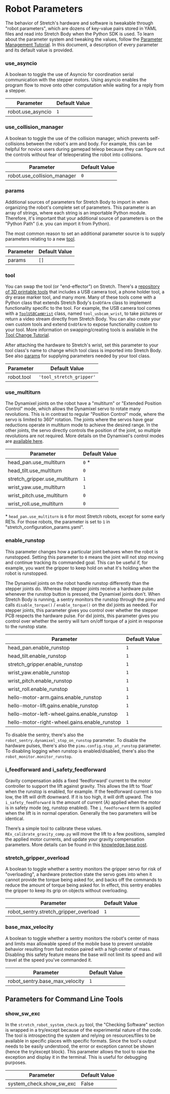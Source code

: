 # Robot Parameters

The behavior of Stretch's hardware and software is tweakable through "robot parameters", which are dozens of key-value pairs stored in YAML files and read into Stretch Body when the Python SDK is used. To learn about the parameter system and tweaking the values, follow the [Parameter Management Tutorial](../../stretch_tutorials/stretch_body/tutorial_parameter_management.md). In this document, a description of every parameter and its default value is provided.

### use_asyncio

A boolean to toggle the use of Asyncio for coordination serial communication with the stepper motors. Using asyncio enables the program flow to move onto other computation while waiting for a reply from a stepper.

| Parameter         | Default Value |
|-------------------|---------------|
| robot.use_asyncio | `1`           |

### use_collision_manager

A boolean to toggle the use of the collision manager, which prevents self-collisions between the robot's arm and body. For example, this can be helpful for novice users during gamepad teleop because they can figure out the controls without fear of teleoperating the robot into collisions.

| Parameter         | Default Value |
|-------------------|---------------|
| robot.use_collision_manager | `0`           |

### params

Additional sources of parameters for Stretch Body to import in when organizing the robot's complete set of parameters. This parameter is an array of strings, where each string is an importable Python module. Therefore, it's important that your additional source of parameters is on the "Python Path" (i.e. you can import it from Python).

The most common reason to set an additional parameter source is to supply parameters relating to a new [tool](#tool).

| Parameter | Default Value |
|-----------|---------------|
| params    | `[]`          |

### tool

You can swap the tool (or "end-effector") on Stretch. There's a [repository of 3D printable tools](https://github.com/hello-robot/stretch_tool_share/blob/master/README.md) that includes a USB camera tool, a phone holder tool, a dry erase marker tool, and many more. Many of these tools come with a Python class that extends Stretch Body's `EndOfArm` class to implement functionality specific to the tool. For example, the USB camera tool comes with a [`ToolUSBCamWrist`](https://github.com/hello-robot/stretch_tool_share/blob/master/python/stretch_tool_share/usbcam_wrist_v1/tool.py) class, named `tool_usbcam_wrist`, to take pictures or return a video stream directly from Stretch Body. You can also create your own custom tools and extend `EndOfArm` to expose functionality custom to your tool. More information on swapping/creating tools is available in the [Tool Change Tutorial](../../stretch_tutorials/stretch_body/tutorial_tool_change.md).

After attaching the hardware to Stretch's wrist, set this parameter to your tool class's name to change which tool class is imported into Stretch Body. See also [params](#params) for supplying parameters needed by your tool class.

| Parameter  | Default Value            |
|------------|--------------------------|
| robot.tool | `'tool_stretch_gripper'` |

### use_multiturn

The Dynamixel joints on the robot have a "multiturn" or "Extended Position Control" mode, which allows the Dynamixel servo to rotate many revolutions. This is in contrast to regular "Position Control" mode, where the servo is limited to 360° rotation. The joints where the servos have gear reductions operate in multiturn mode to achieve the desired range. In the other joints, the servo directly controls the position of the joint, so multiple revolutions are not required. More details on the Dynamixel's control modes are [available here](https://emanual.robotis.com/docs/en/dxl/x/xl430-w250/#operating-mode11).

| Parameter                     | Default Value |
|-------------------------------|---------------|
| head_pan.use_multiturn        | `0` *         |
| head_tilt.use_multiturn       | `0`           |
| stretch_gripper.use_multiturn | `1`           |
| wrist_yaw.use_multiturn       | `1`           |
| wrist_pitch.use_multiturn     | `0`           |
| wrist_roll.use_multiturn      | `0`           |

\* `head_pan.use_multiturn` is `0` for most Stretch robots, except for some early RE1s. For those robots, the parameter is set to `1` in "stretch_configuration_params.yaml". 

### enable_runstop

This parameter changes how a particular joint behaves when the robot is runstopped. Setting this parameter to `0` means the joint will not stop moving and continue tracking its commanded goal. This can be useful if, for example, you want the gripper to keep hold on what it's holding when the robot is runstopped.

The Dynamixel joints on the robot handle runstop differently than the stepper joints do. Whereas the stepper joints receive a hardware pulse whenever the runstop button is pressed, the Dynamixel joints don't. When Stretch Body is running, a sentry monitors the runstop through the pimu and calls `disable_torque()` / `enable_torque()` on the dxl joints as needed. For stepper joints, this parameter gives you control over whether the stepper PCB respects the hardware pulse. For dxl joints, this parameter gives you control over whether the sentry will turn on/off torque of a joint in response to the runstop state.

| Parameter                     | Default Value |
|-------------------------------|---------------|
| head_pan.enable_runstop        | `1`          |
| head_tilt.enable_runstop       | `1`           |
| stretch_gripper.enable_runstop | `1`           |
| wrist_yaw.enable_runstop       | `1`           |
| wrist_pitch.enable_runstop     | `1`           |
| wrist_roll.enable_runstop      | `1`           |
| hello-motor-arm.gains.enable_runstop | `1` |
| hello-motor-lift.gains.enable_runstop | `1` |
| hello-motor-left-wheel.gains.enable_runstop | `1` |
| hello-motor-right-wheel.gains.enable_runstop | `1` |

To disable the sentry, there's also the `robot_sentry.dynamixel_stop_on_runstop` parameter. To disable the hardware pulses, there's also the `pimu.config.stop_at_runstop` parameter. To disabling logging when runstop is enabled/disabled, there's also the `robot_monitor.monitor_runstop`.

### i_feedforward and i_safety_feedforward

Gravity compensation adds a fixed ‘feedforward’ current to the motor controller to support the lift against gravity. This allows the lift to ‘float’ when the runstop is enabled, for example. If the feedforward current is too low, the lift will drift downward. If it is too high, it will drift upward. The `i_safety_feedforward` is the amount of current (A) applied when the motor is in safety mode (eg, runstop enabled). The `i_feedforward` term is applied when the lift is in normal operation. Generally the two parameters will be identical.

There’s a simple tool to calibrate these values. `REx_calibrate_gravity_comp.py` will move the lift to a few positions, sampled the applied motor currents, and update your gravity compensation parameters. More details can be found in this [knowledge base post](https://forum.hello-robot.com/t/practical-guide-to-lift-gravity-compensation/657).

### stretch_gripper_overload

A boolean to toggle whether a sentry monitors the gripper servo for risk of "overloading", a hardware protection state the servo goes into when it cannot provide the torque being asked for, and backs off the commands to reduce the amount of torque being asked for. In effect, this sentry enables the gripper to keep its grip on objects without overloading.

| Parameter         | Default Value |
|-------------------|---------------|
| robot_sentry.stretch_gripper_overload | `1`           |

### base_max_velocity

A boolean to toggle whether a sentry monitors the robot's center of mass and limits max allowable speed of the mobile base to prevent unstable behavior resulting from fast motion paired with a high center of mass. Disabling this safety feature means the base will not limit its speed and will travel at the speed you've commanded it.

| Parameter         | Default Value |
|-------------------|---------------|
| robot_sentry.base_max_velocity | `1`           |

## Parameters for Command Line Tools

### show_sw_exc

In the `stretch_robot_system_check.py` tool, the "Checking Software" section is wrapped in a try/except because of the experimental nature of the code. The tool is introspecting the system and relying on resources/files to be available in specific places with specific formats. Since the tool's output needs to be easily understood, the error or exception cannot be shown (hence the try/except block). This parameter allows the tool to raise the exception and display it in the terminal. This is useful for debugging purposes.

| Parameter                | Default Value |
|--------------------------|---------------|
| system_check.show_sw_exc | False         |
